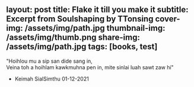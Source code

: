 layout: post
title: Flake it till you make it
subtitle: Excerpt from Soulshaping by TTonsing
cover-img: /assets/img/path.jpg
thumbnail-img: /assets/img/thumb.png
share-img: /assets/img/path.jpg
tags: [books, test]
---

"Hoihlou mu a sip san dide sang in,  
Veina toh a hoihlam kawkmuhna pen in,
mite sinlai luah sawt zaw hi"  
- Keimah SialSimthu 01-12-2021
